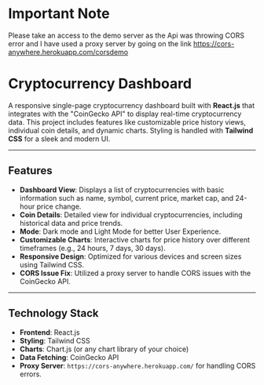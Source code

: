 # Important Note
Please take an access to the demo server as the Api was throwing CORS error and I have used a proxy server by going on the link https://cors-anywhere.herokuapp.com/corsdemo

# Cryptocurrency Dashboard  

A responsive single-page cryptocurrency dashboard built with **React.js** that integrates with the "CoinGecko API" to display real-time cryptocurrency data. This project includes features like customizable price history views, individual coin details, and dynamic charts. Styling is handled with **Tailwind CSS** for a sleek and modern UI.

---

## Features  
- **Dashboard View**: Displays a list of cryptocurrencies with basic information such as name, symbol, current price, market cap, and 24-hour price change.  
- **Coin Details**: Detailed view for individual cryptocurrencies, including historical data and price trends.
- **Mode**: Dark mode and Light Mode for better User Experience. 
- **Customizable Charts**: Interactive charts for price history over different timeframes (e.g., 24 hours, 7 days, 30 days).  
- **Responsive Design**: Optimized for various devices and screen sizes using Tailwind CSS.  
- **CORS Issue Fix**: Utilized a proxy server to handle CORS issues with the CoinGecko API.

---

## Technology Stack  
- **Frontend**: React.js  
- **Styling**: Tailwind CSS  
- **Charts**: Chart.js (or any chart library of your choice)  
- **Data Fetching**: CoinGecko API  
- **Proxy Server**: `https://cors-anywhere.herokuapp.com/` for handling CORS errors.
